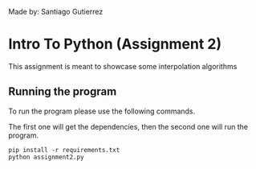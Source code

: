 Made by: Santiago Gutierrez

# Intro To Python (Assignment 2)
This assignment is meant to showcase some interpolation algorithms

## Running the program
To run the program please use the following commands. 

The first one will get the dependencies, then the second one will run the program.

```
pip install -r requirements.txt
python assignment2.py

```